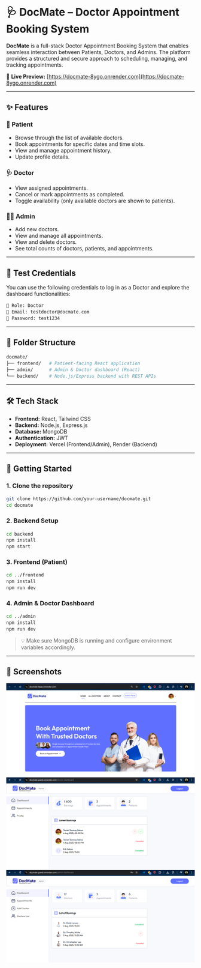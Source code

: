 # 🩺 DocMate – Doctor Appointment Booking System

**DocMate** is a full-stack Doctor Appointment Booking System that enables seamless interaction between Patients, Doctors, and Admins. The platform provides a structured and secure approach to scheduling, managing, and tracking appointments.

🔗 **Live Preview:** [https://docmate-8ygo.onrender.com](https://docmate-8ygo.onrender.com)

---

## ✨ Features

### 👤 Patient
- Browse through the list of available doctors.
- Book appointments for specific dates and time slots.
- View and manage appointment history.
- Update profile details.

### 🩺 Doctor
- View assigned appointments.
- Cancel or mark appointments as completed.
- Toggle availability (only available doctors are shown to patients).

### 👨‍💼 Admin
- Add new doctors.
- View and manage all appointments.
- View and delete doctors.
- See total counts of doctors, patients, and appointments.

---

## 🧪 Test Credentials

You can use the following credentials to log in as a Doctor and explore the dashboard functionalities:

```bash
🔐 Role: Doctor
📧 Email: testdoctor@docmate.com
🔑 Password: test1234
```



---

## 📁 Folder Structure

```bash
docmate/
├── frontend/   # Patient-facing React application
├── admin/      # Admin & Doctor dashboard (React)
└── backend/    # Node.js/Express backend with REST APIs
```

---

## 🛠️ Tech Stack

- **Frontend:** React, Tailwind CSS
- **Backend:** Node.js, Express.js
- **Database:** MongoDB
- **Authentication:** JWT
- **Deployment:** Vercel (Frontend/Admin), Render (Backend)

---

## 🚀 Getting Started

### 1. Clone the repository

```bash
git clone https://github.com/your-username/docmate.git
cd docmate
```

### 2. Backend Setup

```bash
cd backend
npm install
npm start
```

### 3. Frontend (Patient)

```bash
cd ../frontend
npm install
npm run dev
```

### 4. Admin & Doctor Dashboard

```bash
cd ../admin
npm install
npm run dev
```

> 💡 Make sure MongoDB is running and configure environment variables accordingly.

---

## 📸 Screenshots
![Homepage](./screenshots/docmate-home.png)
![Doctor Dashboard](./screenshots/docmate-doctor.png)
![Admin Dashboard](./screenshots/docmate-admin.png)
